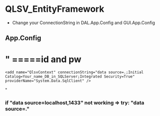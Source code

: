 # QLSV_EntityFramework
* Change your ConnectionString in DAL.App.Config and GUI.App.Config 
## App.Config
 " <connectionStrings>
  =====id and pw
    <add name="QlsvContext" connectionString="data source=localhost,1433;initial catalog=Your_name_DB_in_SQLServer;user id = sa; pwd =           your_pass;MultipleActiveResultSets=True;App=EntityFramework" providerName="System.Data.SqlClient" />
  ======
    <add name="QlsvContext" connectionString="data source=.;Initial Catalog=Your_name_DB_in_SQLServer;Integrated Security=True" providerName="System.Data.SqlClient" />
  </connectionStrings> "
  
 ### if "data source=localhost,1433" not working => try: "data source=."
